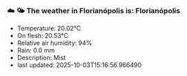 ### ☁️ 🌤️  The weather in Florianópolis is: Florianópolis

- Temperature: 20.02°C
- On flesh: 20.53°C
- Relative air humidity: 94%
- Rain: 0.0 mm
- Description: Mist
- last updated: 2025-10-03T15:16:56.966490

